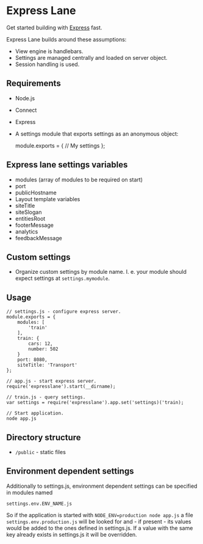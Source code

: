 
# Express Lane

Get started building with [Express](http://expressjs.com/) fast.

Express Lane builds around these assumptions:

- View engine is handlebars.
- Settings are managed centrally and loaded on server object.
- Session handling is used.

## Requirements

- Node.js
- Connect
- Express
- A settings module that exports settings as an anonymous object:

    module.exports = {
        // My settings
    };

## Express lane settings variables

- modules (array of modules to be required on start)
- port
- publicHostname
- Layout template variables
 - siteTitle
 - siteSlogan
 - entitiesRoot
 - footerMessage
 - analytics
 - feedbackMessage

## Custom settings

- Organize custom settings by module name. I. e. your module should expect
  settings at `settings.mymodule`.

## Usage

    // settings.js - configure express server.
    module.exports = {
        modules: [
            'train'
        ],
        train: {
            cars: 12,
            number: 502
        }
        port: 8080,
        siteTitle: 'Transport'
    };

    // app.js - start express server.
    require('expresslane').start(__dirname);

    // train.js - query settings.
    var settings = require('expresslane').app.set('settings)('train);

    // Start application.
    node app.js

## Directory structure

- `/public` - static files

## Environment dependent settings

Additionally to settings.js, environment dependent settings can be specified
in modules named

    settings.env.ENV_NAME.js

So if the application is started with `NODE_ENV=production node app.js` a file
`settings.env.production.js` will be looked for and - if present - its
values would be added to the ones defined in settings.js. If a value with the
same key already exists in settings.js it will be overridden.
